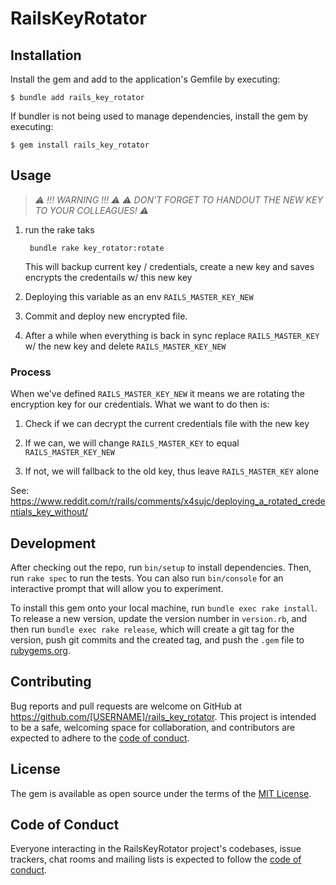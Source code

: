 # RailsKeyRotator

## Installation

Install the gem and add to the application's Gemfile by executing:

    $ bundle add rails_key_rotator

If bundler is not being used to manage dependencies, install the gem by executing:

    $ gem install rails_key_rotator

## Usage

> _*⚠️ !!! WARNING !!! ⚠️*_
> _*⚠️ DON'T FORGET TO HANDOUT THE NEW KEY TO YOUR COLLEAGUES! ⚠️*_

1. run the rake taks

        bundle rake key_rotator:rotate

    This will backup current key / credentials, create a new key and saves encrypts the credentails w/ this new key

1. Deploying this variable as an env `RAILS_MASTER_KEY_NEW`

1. Commit and deploy new encrypted file.

1. After a while when everything is back in sync replace `RAILS_MASTER_KEY` w/ the new key and delete `RAILS_MASTER_KEY_NEW`

### Process

When we've defined `RAILS_MASTER_KEY_NEW` it means we are rotating the encryption key for our credentials. What we want to do then is:

1. Check if we can decrypt the current credentials file with the new key

2. If we can, we will change `RAILS_MASTER_KEY` to equal `RAILS_MASTER_KEY_NEW`

3. If not, we will fallback to the old key, thus leave `RAILS_MASTER_KEY` alone

See: https://www.reddit.com/r/rails/comments/x4sujc/deploying_a_rotated_credentials_key_without/


## Development

After checking out the repo, run `bin/setup` to install dependencies. Then, run `rake spec` to run the tests. You can also run `bin/console` for an interactive prompt that will allow you to experiment.

To install this gem onto your local machine, run `bundle exec rake install`. To release a new version, update the version number in `version.rb`, and then run `bundle exec rake release`, which will create a git tag for the version, push git commits and the created tag, and push the `.gem` file to [rubygems.org](https://rubygems.org).

## Contributing

Bug reports and pull requests are welcome on GitHub at https://github.com/[USERNAME]/rails_key_rotator. This project is intended to be a safe, welcoming space for collaboration, and contributors are expected to adhere to the [code of conduct](https://github.com/[USERNAME]/rails_key_rotator/blob/master/CODE_OF_CONDUCT.md).

## License

The gem is available as open source under the terms of the [MIT License](https://opensource.org/licenses/MIT).

## Code of Conduct

Everyone interacting in the RailsKeyRotator project's codebases, issue trackers, chat rooms and mailing lists is expected to follow the [code of conduct](https://github.com/[USERNAME]/rails_key_rotator/blob/master/CODE_OF_CONDUCT.md).
